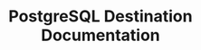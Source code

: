 ---
# -------------------------- #
#     USING THIS TEMPLATE    #
# -------------------------- #

## NEED HELP USING THIS TEMPLATE? SEE:
## https://docs-about-stitch-docs.netlify.com/reference/destination-templates/destination-setup/
## FOR INSTRUCTIONS & REFERENCE INFO


# -------------------------- #
#        Page Controls       #
# -------------------------- #

title: PostgreSQL Destination Documentation
permalink: /destinations/postgresql

keywords: postgresql, postgres, heroku-postgres destination, amazon rds postgresql destination
summary: "Documentation for Stitch's PostgreSQL destination."

destination: true
content-type: "destination-category"
key: "postgresql-category"

order: 1

layout: general


# -------------------------- #
#     Destination Details    #
# -------------------------- #

display_name: "PostgreSQL"
type: "postgres"

this-version: "1"

# -------------------------- #
#          Sections          #
# -------------------------- #

sections:
  - title: "Getting started"
    anchor: "get-started"
    content: |
      {% assign all-destination-setup-guides = site.documents | where:"content-type","destination-setup" %}
      {% assign destination-setup-guides = all-destination-setup-guides | where:"type",page.type | sort:"title" %}

      Using Stitch's {{ destination.display_name }} destination, you can connect the following versions of {{ destination.display_name }} to Stitch:

      {% for guide in destination-setup-guides %}
      - [{{ guide.title | remove: "Connecting an " | remove: "Connecting a " | remove: " Destination to Stitch" }}]({{ guide.url | prepend: site.baseurl }})
      {% endfor %}

  - title: "Using {{ page.display_name }}"
    anchor: "using-destination"
    guides:
      - key: "de-nesting-json"
    content: |
      {% for guide in section.guides %}
      {% assign this-guide = site.documents | where:"key",guide.key | first %}
      <span class="h4">
      [{{ this-guide.title }}]({{ this-guide.url | prepend: site.baseurl }})
      </span>
      {{ this-guide.summary | flatify }}
      {% endfor %}

  - title: "Reference"
    anchor: "reference-guides"
    guides:
      - key: "dedicated-overview"
      - key: "source-destination-compatibility"
      - key: "system-tables-and-columns"
      - key: "reserved-keywords"
#   - loading-errors
#   - connection-errors
    content: |
      {% for guide in section.guides %}
      {% if guide.key == "dedicated-overview" %}
        {% assign all-destination-overviews = site.documents | where:"content-type","destination-overview" %}

          {% assign all-this-destinations-overviews = all-destination-overviews | where:"type",page.type %}
            {% if page.this-version %}
              {% assign this-guide = all-this-destinations-overviews | where:"this-version",page.this-version | first %}
            {% else %}
              {% assign this-guide = all-this-destinations-overviews | first %}
            {% endif %}

      {% else %}
        {% assign this-guide = site.documents | where:"key",guide.key | first %}
      {% endif %}

      <span class="h4">
      [{{ this-guide.title }}]({{ this-guide.url | prepend: site.baseurl }})
      </span>
      {{ this-guide.summary | flatify }}
      {% endfor %}
---